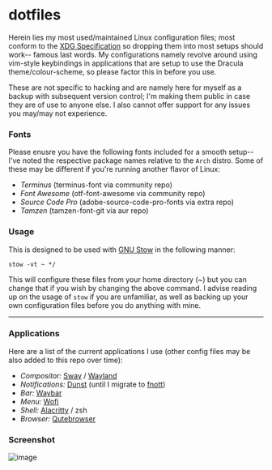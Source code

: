 # dotfiles

Herein lies my most used/maintained Linux configuration files; most conform to the [XDG Specification](https://wiki.archlinux.org/title/XDG_Base_Directory) so dropping them into most setups should work-- famous last words. My configurations namely revolve around using vim-style keybindings in applications that are setup to use the Dracula theme/colour-scheme, so please factor this in before you use.

These are not specific to hacking and are namely here for myself as a backup with subsequent version control; I'm making them public in case they are of use to anyone else. I also cannot offer support for any issues you may/may not experience.

### Fonts

Please enusre you have the following fonts included for a smooth setup-- I've noted the respective package names relative to the `Arch` distro. Some of these may be different if you're running another flavor of Linux:

- *Terminus* (terminus-font via community repo)
- *Font Awesome* (otf-font-awesome via community repo)
- *Source Code Pro* (adobe-source-code-pro-fonts via extra repo)
- *Tamzen* (tamzen-font-git via aur repo)

### Usage

This is designed to be used with [GNU Stow](https://www.gnu.org/software/stow/) in the following manner:

`stow -vt ~ */`

This will configure these files from your home directory (~) but you can change that if you wish by changing the above command. I advise reading up on the usage of `stow` if you are unfamiliar, as well as backing up your own configuration files before you do anything with mine.

***

### Applications

Here are a list of the current applications I use (other config files may be also added to this repo over time):

- *Compositor:* [Sway](https://github.com/swaywm/sway) / [Wayland](https://github.com/wayland-project/wayland)
- *Notifications:* [Dunst](https://github.com/dunst-project/dunst) (until I migrate to [fnott](https://gitlab.com/dnkl/fnott))
- *Bar:* [Waybar](https://github.com/Alexays/Waybar)
- *Menu:* [Wofi](https://hg.sr.ht/~scoopta/wofi)
- *Shell:* [Alacritty](https://github.com/alacritty/alacritty) / zsh
- *Browser:* [Qutebrowser](https://github.com/qutebrowser/qutebrowser)

### Screenshot

![image](https://user-images.githubusercontent.com/62815243/120772614-65a2ff00-c518-11eb-896a-a9843a057b83.png)
